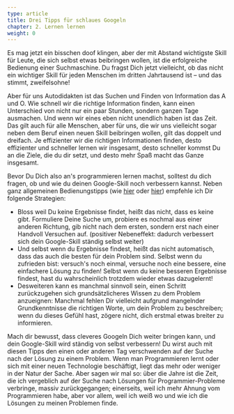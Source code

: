 ```yaml
---
type: article
title: Drei Tipps für schlaues Googeln
chapter: 2. Lernen lernen
weight: 0
---
```


Es mag jetzt ein bisschen doof klingen, aber der mit Abstand wichtigste Skill für Leute, die sich selbst etwas beibringen wollen, ist die erfolgreiche Bedienung einer Suchmaschine. Du fragst Dich jetzt vielleicht, ob das nicht ein wichtiger Skill für jeden Menschen im dritten Jahrtausend ist – und das stimmt, zweifelsohne!

Aber für uns Autodidakten ist das Suchen und Finden von Information das A und O. Wie schnell wir die richtige Information finden, kann einen Unterschied von nicht nur ein paar Stunden, sondern ganzen Tage ausmachen. Und wenn wir eines eben nicht unendlich haben ist das Zeit. Das gilt auch für alle Menschen, aber für uns, die wir uns vielleicht sogar neben dem Beruf einen neuen Skill beibringen wollen, gilt das doppelt und dreifach. Je effizienter wir die richtigen Informationen finden, desto effizienter und schneller lernen wir insgesamt, desto schneller kommst Du an die Ziele, die du dir setzt, und desto mehr Spaß macht das Ganze insgesamt.

Bevor Du Dich also an's programmieren lernen machst, solltest du dich fragen, ob und wie du deinen Google-Skill noch verbessern kannst. Neben ganz allgemeinen Bedienungstipps (wie [hier](https://www.lifehack.org/articles/technology/20-tips-use-google-search-efficiently.html) oder [hier](http://www.informit.com/articles/article.aspx?p=1315437)) empfehle ich Dir folgende Strategien:

- Bloss weil Du keine Ergebnisse findet, heißt das nicht, dass es keine gibt. Formuliere Deine Suche um, probiere es nochmal aus einer anderen Richtung, gib nicht nach dem ersten, sondern erst nach einer Handvoll Versuchen auf. (positiver Nebeneffekt: dadurch verbessert sich dein Google-Skill ständig selbst weiter)
- Und selbst wenn du Ergebnisse findest, heißt das nicht automatisch, dass das auch die besten für dein Problem sind. Selbst wenn du zufrieden bist: versuch's noch einmal, versuche noch eine bessere, eine einfachere Lösung zu finden! Selbst wenn du keine besseren Ergebnisse findest, hast du wahrscheinlich trotzdem wieder etwas dazugelernt!
- Desweiteren kann es manchmal sinnvoll sein, einen Schritt zurückzugehen sich grundsätzlicheres Wissen zu dem Problem anzueignen: Manchmal fehlen Dir vielleicht aufgrund mangelnder Grundkenntnisse die richtigen Worte, um dein Problem zu beschreiben; wenn du dieses Gefühl hast, zögere nicht, dich erstmal etwas breiter zu informieren.

Mach dir bewusst, dass cleveres Googeln Dich weiter bringen kann, und dein Google-Skill wird ständig von selbst verbessern! Du wirst auch mit diesen Tipps den einen oder anderen Tag verschwenden auf der Suche nach der Lösung zu einem Problem. Wenn man Programmieren lernt oder sich mit einer neuen Technologie beschäftigt, liegt das mehr oder weniger in der Natur der Sache. Aber sagen wir mal so: über die Jahre ist die Zeit, die ich vergeblich auf der Suche nach Lösungen für Programmier-Probleme verbringe, massiv zurückgegangen; einerseits, weil ich mehr Ahnung vom Programmieren habe, aber vor allem, weil ich weiß wo und wie ich die Lösungen zu meinen Problemen finde.
